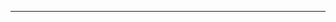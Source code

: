 <!--
CO_OP_TRANSLATOR_METADATA:
{
  "original_hash": "90ac762d40c6db51b8081cdb3e49e9db",
  "translation_date": "2025-08-28T21:11:35+00:00",
  "source_file": "README.md",
  "language_code": "ms"
}
-->


---


